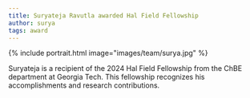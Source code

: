 ```yaml
---
title: Suryateja Ravutla awarded Hal Field Fellowship
author: surya
tags: award
---
```


{% include portrait.html image="images/team/surya.jpg" %}

Suryateja is a recipient of the 2024 Hal Field Fellowship from the ChBE department at Georgia Tech. This fellowship recognizes his accomplishments and research contributions.

